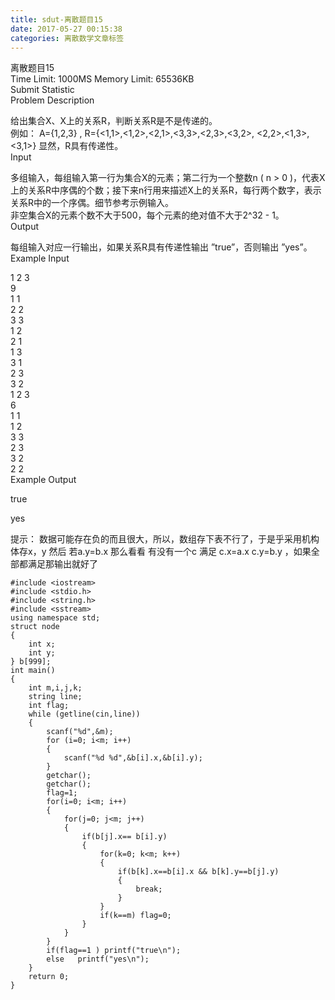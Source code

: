 ```yaml
---
title: sdut-离散题目15
date: 2017-05-27 00:15:38
categories: 离散数学文章标签
---
```

  
离散题目15  
Time Limit: 1000MS Memory Limit: 65536KB  
Submit Statistic  
Problem Description  
  
给出集合X、X上的关系R，判断关系R是不是传递的。  
例如： A={1,2,3} , R={<1,1>,<1,2>,<2,1>,<3,3>,<2,3>,<3,2>, <2,2>,<1,3>,<3,1><!-- more -->}
显然，R具有传递性。  
Input  
  
多组输入，每组输入第一行为集合X的元素；第二行为一个整数n ( n > 0
)，代表X上的关系R中序偶的个数；接下来n行用来描述X上的关系R，每行两个数字，表示关系R中的一个序偶。细节参考示例输入。  
非空集合X的元素个数不大于500，每个元素的绝对值不大于2^32 - 1。  
Output  
  
每组输入对应一行输出，如果关系R具有传递性输出 ”true”，否则输出 ”yes”。  
Example Input  
  
1 2 3  
9  
1 1  
2 2  
3 3  
1 2  
2 1  
1 3  
3 1  
2 3  
3 2  
1 2 3  
6  
1 1  
1 2  
3 3  
2 3  
3 2  
2 2  
Example Output  
  
true  

yes

提示： 数据可能存在负的而且很大，所以，数组存下表不行了，于是乎采用机构体存x，y 然后 若a.y=b.x 那么看看 有没有一个c 满足 c.x=a.x
c.y=b.y ，如果全部都满足那输出就好了

    
    
    #include <iostream>
    #include <stdio.h>
    #include <string.h>
    #include <sstream>
    using namespace std;
    struct node
    {
        int x;
        int y;
    } b[999];
    int main()
    {
        int m,i,j,k;
        string line;
        int flag;
        while (getline(cin,line))
        {
            scanf("%d",&m);
            for (i=0; i<m; i++)
            {
                scanf("%d %d",&b[i].x,&b[i].y);
            }
            getchar();
            getchar();
            flag=1;
            for(i=0; i<m; i++)
            {
                for(j=0; j<m; j++)
                {
                    if(b[j].x== b[i].y)
                    {
                        for(k=0; k<m; k++)
                        {
                            if(b[k].x==b[i].x && b[k].y==b[j].y)
                            {
                                break;
                            }
                        }
                        if(k==m) flag=0;
                    }
                }
            }
            if(flag==1 ) printf("true\n");
            else   printf("yes\n");
        }
        return 0;
    }
    

  
  

